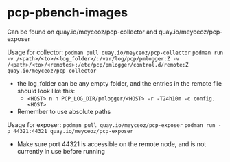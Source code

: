 # pcp-pbench-images

Can be found on quay.io/meyceoz/pcp-collector and quay.io/meyceoz/pcp-exposer

Usage for collector:
`podman pull quay.io/meyceoz/pcp-collector`
`podman run -v /<path>/<to>/<log_folder>/:/var/log/pcp/pmlogger:Z -v /<path>/<to>/<remotes>:/etc/pcp/pmlogger/control.d/remote:Z quay.io/meyceoz/pcp-collector`
 - the log_folder can be any empty folder, and the entries in the remote file should look like this:
   - `<HOST> n n PCP_LOG_DIR/pmlogger/<HOST> -r -T24h10m -c config.<HOST>`
 - Remember to use absolute paths

Usage for exposer:
`podman pull quay.io/meyceoz/pcp-exposer`
`podman run -p 44321:44321 quay.io/meyceoz/pcp-exposer`
- Make sure port 44321 is accessible on the remote node, and is not currently in use before running
